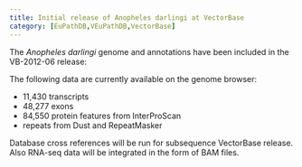 ```yaml
---
title: Initial release of Anopheles darlingi at VectorBase
category: [EuPathDB,VEuPathDB,VectorBase]
---
```

<p>
The <i>Anopheles darlingi</i> genome and annotations have been included in the VB-2012-06 release:
</p>
<p>
The following data are currently available on the genome browser:
</p>
<ul>
<li>11,430 transcripts</li>
<li>48,277 exons</li>
<li>84,550 protein features from InterProScan</li>
<li>repeats from Dust and RepeatMasker</li>
</ul>
<p>Database cross references will be run for subsequence VectorBase release.  Also RNA-seq data will be integrated in the form of BAM files.
</p>
